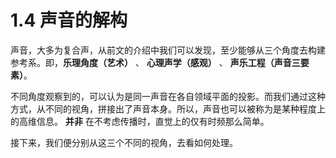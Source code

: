 
# 1.4 声音的解构

声音，大多为复合声，从前文的介绍中我们可以发现，至少能够从三个角度去构建参考系。即，**乐理角度（艺术）** 、 **心理声学（感观）** 、 **声乐工程（声音三要素）**。

不同角度观察到的，可以认为是同一声音在各自领域平面的投影。而我们通过这种方式，从不同的视角，拼接出了声音本身。所以，声音也可以被称为是某种程度上的高维信息。 **并非** 在不考虑传播时，直觉上的仅有时频那么简单。

接下来，我们便分别从这三个不同的视角，去看如何处理。


[ref]: References_1.md